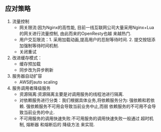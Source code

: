 

## 应对策略

1. 流量控制
	- 网关限流:因为Nginx的高性能, 目前一线互联网公司大量采用Nginx+Lua的网关进行流量控制, 由此而来的OpenResty也越
			 来越热门.
	- 用户交互限流：1. 采用加载动画,提高用户的忍耐等待时间. 2. 提交按钮添加强制等待时间机制.
	- 关闭重试
2. 改进缓存模式：
	- 缓存预加载
	- 同步改为异步刷新
3. 服务器自动扩容
	- AWS的auto scaling
4. 服务调用者降级服务
	- 资源隔离:资源隔离主要是对调用服务的线程池进行隔离.
	- 对依赖服务进行分类：我们根据具体业务,将依赖服务分为: 强依赖和若依赖. 强依赖服务不可用会导致当前业务中止,而弱	依赖服务的不可用不会导致当前业务的中止.
	- 不可用服务的调用快速失败:不可用服务的调用快速失败一般通过 超时机制, 熔断器 和熔断后的 降级方法 来实现.